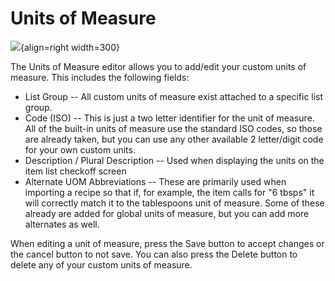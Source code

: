 # Units of Measure

![](../assets/uom.png){align=right width=300}

The Units of Measure editor allows you to add/edit your custom units of measure. This includes the following fields:

* List Group -- All custom units of measure exist attached to a specific list group.
* Code (ISO) -- This is just a two letter identifier for the unit of measure. All of the built-in units of measure use the standard ISO codes, so those are already taken, but you can use any other available 2 letter/digit code for your own custom units.
* Description / Plural Description -- Used when displaying the units on the item list checkoff screen
* Alternate UOM Abbreviations -- These are primarily used when importing a recipe so that if, for example, the item calls for "6 tbsps" it will correctly match it to the tablespoons unit of measure. Some of these already are added for global units of measure, but you can add more alternates as well.

When editing a unit of measure, press the Save button to accept changes or the cancel button to not save. You can also press the Delete button to delete any of your custom units of measure.
